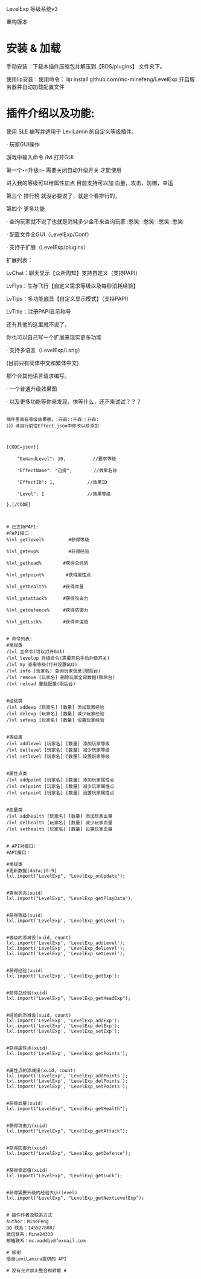LevelExp 等级系统v3

重构版本

# 安装 & 加载

手动安装：下载本插件压缩包并解压到【BDS/plugins】 文件夹下。

使用lip安装：使用命令： lip install github.com/mc-minefeng/LevelExp
开启服务器并自动加载配置文件


# 插件介绍以及功能:

使用 SLE 编写并适用于 LeviLamin 的自定义等级插件。


· 玩家GUI操作

游戏中输入命令 /lvl 打开GUI

第一个-=升级=- 需要关闭自动升级开关 才能使用

进入我的等级可以给属性加点 目前支持可以加 血量，攻击，防御，幸运

第三个 排行榜 就没必要说了，就是个看排行的。

第四个 更多功能 

· 查询玩家就不说了也就是消耗多少金币来查询玩家 :憋笑:  :憋笑: :憋笑::憋笑:

· 配置文件全GUI（LevelExp/Conf）


· 支持子扩展（LevelExp/plugins）

扩展列表：

LvChat：聊天显示【众所周知】支持自定义（支持PAPI）

LvFlys：生存飞行【自定义需求等级以及每秒消耗经验】

LvTips：多功能底显【自定义显示模式】（支持PAPI）

LvTitle：注册PAPI显示称号

还有其他的这里就不说了，

你也可以自己写一个扩展来现实更多功能

· 支持多语言（LevelExp/Lang）

(目前只有简体中文和繁体中文)

那个会其他语言请求编写。



· 一个普通升级效果图




·  以及更多功能等你来发现，快等什么，还不来试试？？？

~~~~当然了你以可以自己写一个子扩展来添加更多乐趣！！！

插件里面有等级效果哦，:开森::开森::开森:
》》》请自行前往Effect.json中修改以及添加



[CODE=json]{

    "DemandLevel": 10,          //要求等级

    "EffectName": "迅捷",        //效果名称

    "EffectID": 1,            //效果ID

    "Level": 1                //效果等级

},[/CODE]



# 已支持PAPI:
#PAPI接口：
%lvl_getlevel%         #获得等级

%lvl_getexp%           #获得经验

%lvl_gethead%        #获得总经验

%lvl_getpoint%        #获得属性点

%lvl_gethealth%      #获得血量

%lvl_getattack%      #获得攻击力

%lvl_getdefence%     #获得防御力

%lvl_getLuck%        #获得幸运值


# 命令列表:
#常规类
/lvl 主命令(可以打开GUI)
/lvl levelup 升级命令(需要开启手动升级开关)
/lvl my 查看等级(打开设置GUI)
/lvl info [玩家名] 查询玩家信息(限后台)
/lvl remove [玩家名] 删除玩家全部数据(限后台)
/lvl reload 重载配置(限后台)


#经验类
/lvl addexp [玩家名] [数量] 添加玩家经验
/lvl delexp [玩家名] [数量] 减少玩家经验
/lvl setexp [玩家名] [数量] 设置玩家经验


#等级类
/lvl addlevel [玩家名] [数量] 添加玩家等级
/lvl dellevel [玩家名] [数量] 减少玩家等级
/lvl setlevel [玩家名] [数量] 设置玩家等级


#属性点类
/lvl addpoint [玩家名] [数量] 添加玩家属性点
/lvl delpoint [玩家名] [数量] 减少玩家属性点
/lvl setpoint [玩家名] [数量] 设置玩家属性点


#血量类
/lvl addhealth [玩家名] [数量] 添加玩家血量
/lvl delhealth [玩家名] [数量] 减少玩家血量
/lvl sethealth [玩家名] [数量] 设置玩家血量


# API对接口:
#API接口：

#常规类
#更新数据(data)[0-9]
lxl.import("LevelExp", "LevelExp_onUpdate");


#查询状态(xuid)
lxl.import("LevelExp", "LevelExp_getPlayData");


#获得等级(xuid)
lxl.import('LevelExp', 'LevelExp_getLevel');


#等级的添减设(xuid, count)
lxl.import('LevelExp', 'LevelExp_addLevel');
lxl.import('LevelExp', 'LevelExp_delLevel');
lxl.import('LevelExp', 'LevelExp_setLevel');


#获得经验(xuid)
lxl.import('LevelExp', 'LevelExp_getExp');


#获得总经验(xuid)
lxl.import("LevelExp", "LevelExp_getHeadExp");


#经验的添减设(xuid, count)
lxl.import('LevelExp', 'LevelExp_addExp');
lxl.import('LevelExp', 'LevelExp_delExp');
lxl.import('LevelExp', 'LevelExp_setExp');


#获得属性点(xuid)
lxl.import('LevelExp', 'LevelExp_getPoints');


#属性点的添减设(xuid, count)
lxl.import('LevelExp', 'LevelExp_addPoints');
lxl.import('LevelExp', 'LevelExp_delPoints');
lxl.import('LevelExp', 'LevelExp_setPoints');


#获得血量(xuid)
lxl.import("LevelExp", "LevelExp_getHealth");


#获得攻击力(xuid)
lxl.import("LevelExp", "LevelExp_getAttack");


#获得防御力(xuid)
lxl.import("LevelExp", "LevelExp_getDefence");


#获得幸运值(xuid)
lxl.import("LevelExp", "LevelExp_getLuck");


#获得需要升级的经验大小(level)
lxl.import("LevelExp", "LevelExp_getNextLevelExp");


# 插件作者及联系方式
Author：MineFeng
QQ 联系：1455278082
微信联系：Mine24330
邮箱联系：mc.maddie@foxmail.com

# 感谢
感谢LeviLamina提供的 API

# 没有允许禁止整合和转载 #
